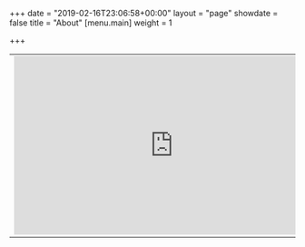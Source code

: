 +++
date = "2019-02-16T23:06:58+00:00"
layout = "page"
showdate = false
title = "About"
[menu.main]
weight = 1

+++
<table>
<tr>
  <td><iframe width="560" height="315" src="https://www.youtube.com/embed/wceXJq1KtIE" frameborder="0" allow="accelerometer; autoplay; encrypted-media; gyroscope; picture-in-picture" allowfullscreen></iframe></td>
</tr>
</table>
